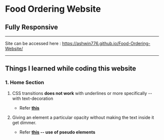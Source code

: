 # Food Ordering Website
## Fully Responsive
---

Site can be accessed here : https://ashwin776.github.io/Food-Ordering-Website/

---

## Things I learned while coding this website
### 1. Home Section
1.  CSS transitions **does not work** with underlines or more specifically -- with text-decoration
	* Refer **[this](https://markrabey.com/2015/05/17/css-transition-for-text-decoration/)**

2. Giving an element a particular opacity without making the text inside it get dimmer.
	* Refer **[this](https://codepen.io/heisenberg_A_A/pen/RwKvWLm) -- use of pseudo elements**
